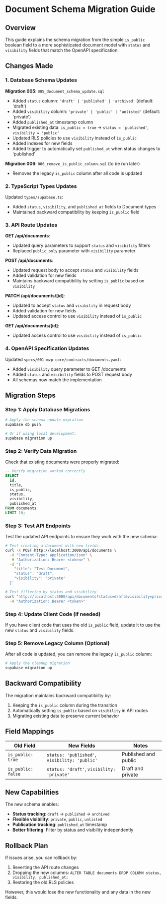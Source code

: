 # Document Schema Migration Guide

## Overview

This guide explains the schema migration from the simple `is_public` boolean field to a more sophisticated document model with `status` and `visibility` fields that match the OpenAPI specification.

## Changes Made

### 1. Database Schema Updates

**Migration 005**: `005_document_schema_update.sql`
- Added `status` column: `'draft' | 'published' | 'archived'` (default: 'draft')
- Added `visibility` column: `'private' | 'public' | 'unlisted'` (default: 'private')
- Added `published_at` timestamp column
- Migrated existing data: `is_public = true` → `status = 'published'`, `visibility = 'public'`
- Updated RLS policies to use `visibility` instead of `is_public`
- Added indexes for new fields
- Added trigger to automatically set `published_at` when status changes to 'published'

**Migration 006**: `006_remove_is_public_column.sql` (to be run later)
- Removes the legacy `is_public` column after all code is updated

### 2. TypeScript Types Updates

Updated `types/supabase.ts`:
- Added `status`, `visibility`, and `published_at` fields to Document types
- Maintained backward compatibility by keeping `is_public` field

### 3. API Route Updates

**GET /api/documents**:
- Updated query parameters to support `status` and `visibility` filters
- Replaced `public_only` parameter with `visibility` parameter

**POST /api/documents**:
- Updated request body to accept `status` and `visibility` fields
- Added validation for new fields
- Maintains backward compatibility by setting `is_public` based on `visibility`

**PATCH /api/documents/[id]**:
- Updated to accept `status` and `visibility` in request body
- Added validation for new fields
- Updated access control to use `visibility` instead of `is_public`

**GET /api/documents/[id]**:
- Updated access control to use `visibility` instead of `is_public`

### 4. OpenAPI Specification Updates

Updated `specs/001-mvp-core/contracts/documents.yaml`:
- Added `visibility` query parameter to GET /documents
- Added `status` and `visibility` fields to POST request body
- All schemas now match the implementation

## Migration Steps

### Step 1: Apply Database Migrations
```bash
# Apply the schema update migration
supabase db push

# Or if using local development:
supabase migration up
```

### Step 2: Verify Data Migration
Check that existing documents were properly migrated:
```sql
-- Verify migration worked correctly
SELECT 
  id, 
  title, 
  is_public, 
  status, 
  visibility, 
  published_at 
FROM documents 
LIMIT 10;
```

### Step 3: Test API Endpoints
Test the updated API endpoints to ensure they work with the new schema:

```bash
# Test creating a document with new fields
curl -X POST http://localhost:3000/api/documents \
  -H "Content-Type: application/json" \
  -H "Authorization: Bearer <token>" \
  -d '{
    "title": "Test Document",
    "status": "draft",
    "visibility": "private"
  }'

# Test filtering by status and visibility
curl "http://localhost:3000/api/documents?status=draft&visibility=private" \
  -H "Authorization: Bearer <token>"
```

### Step 4: Update Client Code (if needed)
If you have client code that uses the old `is_public` field, update it to use the new `status` and `visibility` fields.

### Step 5: Remove Legacy Column (Optional)
After all code is updated, you can remove the legacy `is_public` column:
```bash
# Apply the cleanup migration
supabase migration up
```

## Backward Compatibility

The migration maintains backward compatibility by:
1. Keeping the `is_public` column during the transition
2. Automatically setting `is_public` based on `visibility` in API routes
3. Migrating existing data to preserve current behavior

## Field Mappings

| Old Field | New Fields | Notes |
|-----------|------------|-------|
| `is_public: true` | `status: 'published'`, `visibility: 'public'` | Published and public |
| `is_public: false` | `status: 'draft'`, `visibility: 'private'` | Draft and private |

## New Capabilities

The new schema enables:
- **Status tracking**: `draft` → `published` → `archived`
- **Flexible visibility**: `private`, `public`, `unlisted`
- **Publication tracking**: `published_at` timestamp
- **Better filtering**: Filter by status and visibility independently

## Rollback Plan

If issues arise, you can rollback by:
1. Reverting the API route changes
2. Dropping the new columns: `ALTER TABLE documents DROP COLUMN status, visibility, published_at;`
3. Restoring the old RLS policies

However, this would lose the new functionality and any data in the new fields.
